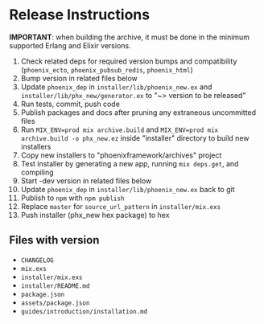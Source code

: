# Release Instructions

**IMPORTANT**: when building the archive, it must be done in the minimum supported Erlang and Elixir versions.

  1. Check related deps for required version bumps and compatibility (`phoenix_ecto`, `phoenix_pubsub_redis`, `phoenix_html`)
  2. Bump version in related files below
  3. Update `phoenix_dep` in `installer/lib/phoenix_new.ex` and `installer/lib/phx_new/generator.ex` to "~> version to be released"
  4. Run tests, commit, push code
  5. Publish packages and docs after pruning any extraneous uncommitted files
  6. Run `MIX_ENV=prod mix archive.build` and `MIX_ENV=prod mix archive.build -o phx_new.ez` inside "installer" directory to build new installers
  7. Copy new installers to "phoenixframework/archives" project
  8. Test installer by generating a new app, running `mix deps.get`, and compiling
  9. Start -dev version in related files below
  10. Update `phoenix_dep` in `installer/lib/phoenix_new.ex` back to git
  11. Publish to `npm` with `npm publish`
  12. Replace `master` for `source_url_pattern` in `installer/mix.exs`
  13. Push installer (phx_new hex package) to hex

## Files with version

  * `CHANGELOG`
  * `mix.exs`
  * `installer/mix.exs`
  * `installer/README.md`
  * `package.json`
  * `assets/package.json`
  * `guides/introduction/installation.md`
